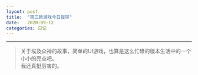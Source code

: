 ```yaml
---
layout: post
title:  "第三款游戏今日提审"
date:   2020-09-12
categories: 日记 
---
```

********

> 关于埃及众神的故事，简单的UI游戏，也算是这么忙碌的版本生活中的一个小小的亮点吧。  
> 我还真挺厉害的。